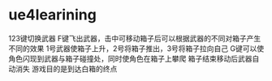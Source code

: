 # ue4learining
123键切换武器
F键飞出武器，击中可移动箱子后可以根据武器的不同对箱子产生不同的效果
1号武器使箱子上升，2号将箱子推出，3号将箱子拉向自己
G键可以使角色闪现到武器与箱子碰撞处，同时使角色在箱子上攀爬
箱子结束移动后武器自动消失
游戏目的是到达白箱的终点
